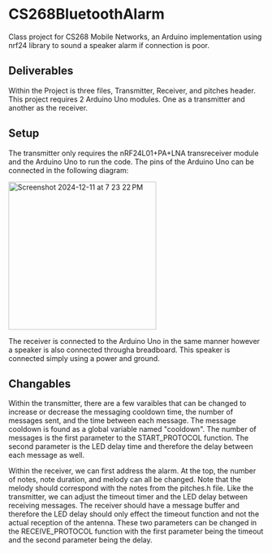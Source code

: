 # CS268BluetoothAlarm
Class project for CS268 Mobile Networks, an Arduino implementation using nrf24 library to sound a speaker alarm if connection is poor.

## Deliverables
Within the Project is three files, Transmitter, Receiver, and pitches header. This project requires 2 Arduino Uno modules. One as a transmitter and another as the receiver.

## Setup
The transmitter only requires the nRF24L01+PA+LNA transreceiver module and the Arduino Uno to run the code. The pins of the Arduino Uno can be connected in the following diagram:

<img width="291" alt="Screenshot 2024-12-11 at 7 23 22 PM" src="https://github.com/user-attachments/assets/ad09c157-5e1a-4de5-9ff4-6e88e3338fb1" />

The receiver is connected to the Arduino Uno in the same manner however a speaker is also connected througha breadboard. This speaker is connected simply using a power and ground.

## Changables
Within the transmitter, there are a few varaibles that can be changed to increase or decrease the messaging cooldown time, the number of messages sent, and the time between each message. The message cooldown is found as a global variable named "cooldown". The number of messages is the first parameter to the START_PROTOCOL function. The second parameter is the LED delay time and therefore the delay between each message as well.

Within the receiver, we can first address the alarm. At the top, the number of notes, note duration, and melody can all be changed. Note that the melody should correspond with the notes from the pitches.h file. Like the transmitter, we can adjust the timeout timer and the LED delay between receiving messages. The receiver should have a message buffer and therefore the LED delay should only effect the timeout function and not the actual reception of the antenna. These two parameters can be changed in the RECEIVE_PROTOCOL function with the first parameter being the timeout and the second parameter being the delay.
